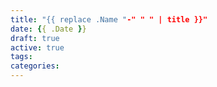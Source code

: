 ```yaml
---
title: "{{ replace .Name "-" " " | title }}"
date: {{ .Date }}
draft: true
active: true
tags:
categories:
---
```

